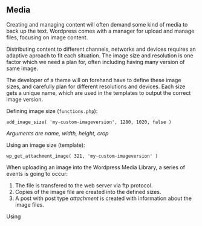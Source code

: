 ## Media

Creating and managing content will often demand some kind of media to back up the text. Wordpress comes with a manager for upload and manage files, focusing on image content.

Distributing content to different channels, networks and devices requires an adaptive aproach to fit each situation. The image size and resolution is one factor which we need a plan for, often including having many version of same image.

The developer of a theme will on forehand have to define these image sizes, and carefully plan for different resolutions and devices. Each size gets a unique name, which are used in the templates to output the correct image version.

Defining image size (`functions.php`):

	add_image_size( 'my-custom-imageversion', 1280, 1020, false )

*Arguments are name, width, height, crop*
    
Using an image size (template):

	wp_get_attachment_image( 321, 'my-custom-imageversion' )

When uploading an image into the Wordpress Media Library, a series of events is going to occur:

1. The file is transfered to the web server via ftp protocol.
2. Copies of the image file are created into the defined sizes.
3. A post with post type *attachment* is created with information about the image files.

Using 
